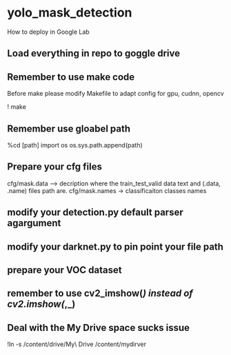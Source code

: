 # yolo_mask_detection
How to deploy in Google Lab


## Load everything in repo to goggle drive

## Remember to use make code
Before make please modify Makefile to adapt config for gpu, cudnn, opencv

! make

## Remember use gloabel path
%cd [path]
import os 
os.sys.path.append(path)

## Prepare your cfg files

cfg/mask.data       --> decription where the train_test_valid data text and (.data, .name) files path  are.
cfg/mask.names      -> classificaiton classes names

## modify your detection.py default parser agargument


## modify your darknet.py to pin point your file path



## prepare your VOC dataset


## remember to use cv2_imshow(_) instead of cv2.imshow(_,_)


## Deal with the My Drive space sucks issue
!ln -s /content/drive/My\ Drive /content/mydirver 
